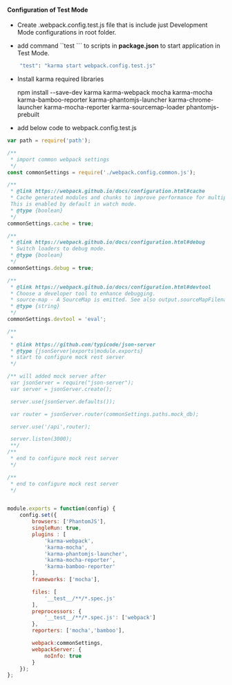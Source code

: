 #### Configuration of Test Mode

* Create .webpack.config.test.js  file that is include just Development Mode configurations  in root folder.

* add command ``test ``` to scripts in **package.json** to start application in Test Mode. 
        
```sh
    "test": "karma start webpack.config.test.js"
```
    
 
    
    
* Install karma required libraries 

    npm install --save-dev karma karma-webpack mocha karma-mocha karma-bamboo-reporter karma-phantomjs-launcher karma-chrome-launcher karma-mocha-reporter karma-sourcemap-loader phantomjs-prebuilt


* add below code to webpack.config.test.js     

```javascript
var path = require('path');

/**
 * import common webpack settings
 */
const commonSettings = require('./webpack.config.common.js');

/**
 * @link https://webpack.github.io/docs/configuration.html#cache
 * Cache generated modules and chunks to improve performance for multiple incremental builds.
 This is enabled by default in watch mode.
 * @type {boolean}
 */
commonSettings.cache = true;

/**
 * @link https://webpack.github.io/docs/configuration.html#debug
 * Switch loaders to debug mode.
 * @type {boolean}
 */
commonSettings.debug = true;

/**
 * @link https://webpack.github.io/docs/configuration.html#devtool
 * Choose a developer tool to enhance debugging.
 * source-map - A SourceMap is emitted. See also output.sourceMapFilename.
 * @type {string}
 */
commonSettings.devtool = 'eval';

/**
 *
 * @link https://github.com/typicode/json-server
 * @type {jsonServer|exports|module.exports}
 * start to configure mock rest server
 */

/** will added mock server after
 var jsonServer = require("json-server");
 var server = jsonServer.create();

 server.use(jsonServer.defaults());

 var router = jsonServer.router(commonSettings.paths.mock_db);

 server.use('/api',router);

 server.listen(3000);
 **/
/**
 * end to configure mock rest server
 */

/**
 * end to configure mock rest server
 */


module.exports = function(config) {
    config.set({
        browsers: ['PhantomJS'],
        singleRun: true,
        plugins : [
            'karma-webpack',
            'karma-mocha',
            'karma-phantomjs-launcher',
            'karma-mocha-reporter',
            'karma-bamboo-reporter'
        ],
        frameworks: ['mocha'],

        files: [
            '__test__/**/*.spec.js'
        ],
        preprocessors: {
            '__test__/**/*.spec.js': ['webpack']
        },
        reporters: ['mocha','bamboo'],

        webpack:commonSettings,
        webpackServer: {
            noInfo: true
        }
    });
};

```
